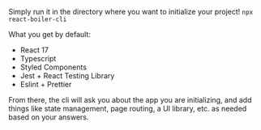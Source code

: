 Simply run it in the directory where you want to initialize your project!
`npx react-boiler-cli`

What you get by default:

- React 17
- Typescript
- Styled Components
- Jest + React Testing Library
- Eslint + Prettier

From there, the cli will ask you about the app you are initializing, and add things like state management, page routing, a UI library, etc. as needed based on your answers.
